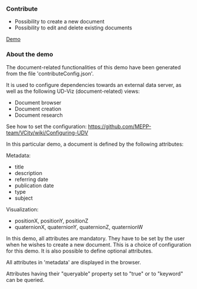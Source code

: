 ### Contribute

* Possibility to create a new document
* Possibility to edit and delete existing documents

[Demo](https://github.com/sophiaab/UDV/tree/new_contribute/UDV-Shared/src/Extensions/Contribute/example)

### About the demo

The document-related functionalities of this demo have been generated from
the file 'contributeConfig.json'.

It is used to configure dependencies towards an external data server, as well as
the following UD-Viz (document-related) views:
 - Document browser
 - Document creation
 - Document research

See how to set the configuration:
https://github.com/MEPP-team/VCity/wiki/Configuring-UDV

In this particular demo, a document is defined by the following attributes:

Metadata:
  - title
  - description
  - referring date
  - publication date
  - type
  - subject

Visualization:
  - positionX, positionY, positionZ
  - quaternionX, quaternionY, quaternionZ, quaternionW

In this demo, all attributes are mandatory. They have to be set by the user when
he wishes to create a new document. This is a choice of configuration for this
demo. It is also possible to define optional attributes.

All attributes in 'metadata' are displayed in the browser.

Attributes having their "queryable" property set to "true" or to "keyword" can be
queried.
